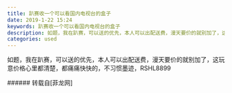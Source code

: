 ```yaml
---
title: 趴赛收一个可以看国内电视台的盒子
date: 2019-1-22 15:24
keywords: 趴赛收一个可以看国内电视台的盒子
description: 如题，我在趴赛，可以送的优先，本人可以出配送费，漫天要价的就别加了，这玩意价格心里都清楚，都痛痛快快的，不习惯墨迹，RSHL8899
categories: used
---
```

<td class="t_f" id="postmessage_2766099">

如题，我在趴赛，可以送的优先，本人可以出配送费，漫天要价的就别加了，这玩意价格心里都清楚，都痛痛快快的，不习惯墨迹，RSHL8899<br/>
</td>
###### 转载自[菲龙网]